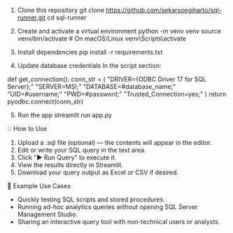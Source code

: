 1. Clone this repository
git clone https://github.com/sekarsoegiharto/sql-runner.git
cd sql-runner

2. Create and activate a virtual environment
python -m venv venv
source venv/bin/activate      # On macOS/Linux
venv\Scripts\activate  

3. Install dependencies
pip install -r requirements.txt

4. Update database credentials
In the script section:

def get_connection():
    conn_str = (
        "DRIVER={ODBC Driver 17 for SQL Server};"
        "SERVER=MSI;"
        "DATABASE=#database_name;"
        "UID=#username;"
        "PWD=#password;"
        "Trusted_Connection=yes;"
    )
    return pyodbc.connect(conn_str)

5. Run the app
streamlit run app.py

💡 How to Use
1. Upload a .sql file (optional) — the contents will appear in the editor.
2. Edit or write your SQL query in the text area.
3. Click "▶️ Run Query" to execute it.
4. View the results directly in Streamlit.
5. Download your query output as Excel or CSV if desired.

🧰 Example Use Cases
- Quickly testing SQL scripts and stored procedures.
- Running ad-hoc analytics queries without opening SQL Server Management Studio.
- Sharing an interactive query tool with non-technical users or analysts.